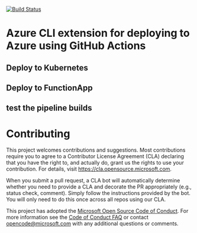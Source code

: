 [![Build Status](https://dev.azure.com/baggaatul24/AKS-deploy-extension/_apis/build/status/GitHubActions-CliExtension-CI?branchName=master)](https://dev.azure.com/baggaatul24/AKS-deploy-extension/_build/latest?definitionId=168&branchName=master)

# Azure CLI extension for deploying to Azure using GitHub Actions

## Deploy to Kubernetes

## Deploy to FunctionApp

## test the pipeline builds

# Contributing

This project welcomes contributions and suggestions.  Most contributions require you to agree to a
Contributor License Agreement (CLA) declaring that you have the right to, and actually do, grant us
the rights to use your contribution. For details, visit https://cla.opensource.microsoft.com.

When you submit a pull request, a CLA bot will automatically determine whether you need to provide
a CLA and decorate the PR appropriately (e.g., status check, comment). Simply follow the instructions
provided by the bot. You will only need to do this once across all repos using our CLA.

This project has adopted the [Microsoft Open Source Code of Conduct](https://opensource.microsoft.com/codeofconduct/).
For more information see the [Code of Conduct FAQ](https://opensource.microsoft.com/codeofconduct/faq/) or
contact [opencode@microsoft.com](mailto:opencode@microsoft.com) with any additional questions or comments.
